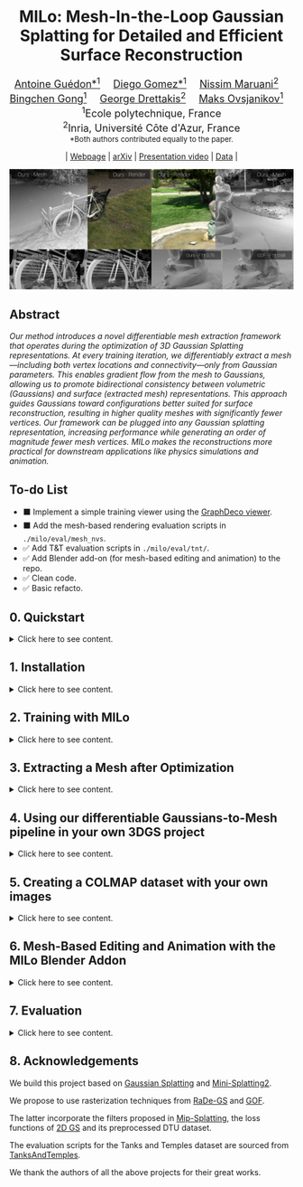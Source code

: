 <div align="center">

<h1>
MILo: Mesh-In-the-Loop Gaussian Splatting for Detailed and Efficient Surface Reconstruction
</h1>

<font size="4">
<a href="https://anttwo.github.io/" style="font-size:100%;">Antoine Guédon*<sup>1</sup></a>&emsp;
<a href="https://www.lix.polytechnique.fr/Labo/Diego.GOMEZ/" style="font-size:100%;">Diego Gomez*<sup>1</sup></a>&emsp;
<a href="https://nissmar.github.io/" style="font-size:100%;">Nissim Maruani<sup>2</sup></a>&emsp;<br>
<a href="https://s2.hk/" style="font-size:100%;">Bingchen Gong<sup>1</sup></a>&emsp;
<a href="https://www-sop.inria.fr/members/George.Drettakis/" style="font-size:100%;">George Drettakis<sup>2</sup></a>&emsp;
<a href="https://www.lix.polytechnique.fr/~maks/" style="font-size:100%;">Maks Ovsjanikov<sup>1</sup></a>&emsp;
</font>
<br>

<font size="4">
<sup>1</sup>Ecole polytechnique, France<br>
<sup>2</sup>Inria, Université Côte d'Azur, France<br>
</font>

<font size="2">
*Both authors contributed equally to the paper.
</font>

| <a href="https://anttwo.github.io/milo">Webpage</a> | <a href="https://arxiv.org/abs/2506.24096">arXiv</a> | <a href="https://www.youtube.com/watch?v=_SGNhhNz0fE">Presentation video</a> | <a href="https://drive.google.com/drive/folders/1Bf7DM2DFtQe4J63bEFLceEycNf4qTcqm?usp=sharing">Data</a> |

![Teaser image](assets/teaser.png)
</div>

## Abstract

_Our method introduces a novel differentiable mesh extraction framework that operates during the optimization of 3D Gaussian Splatting representations. At every training iteration, we differentiably extract a mesh—including both vertex locations and connectivity—only from Gaussian parameters. This enables gradient flow from the mesh to Gaussians, allowing us to promote bidirectional consistency between volumetric (Gaussians) and surface (extracted mesh) representations. This approach guides Gaussians toward configurations better suited for surface reconstruction, resulting in higher quality meshes with significantly fewer vertices. Our framework can be plugged into any Gaussian splatting representation, increasing performance while generating an order of magnitude fewer mesh vertices. MILo makes the reconstructions more practical for downstream applications like physics simulations and animation._

## To-do List

- ⬛ Implement a simple training viewer using the <a href="https://github.com/graphdeco-inria/graphdecoviewer">GraphDeco viewer</a>.
- ⬛ Add the mesh-based rendering evaluation scripts in `./milo/eval/mesh_nvs`.
- ✅ Add T&T evaluation scripts in `./milo/eval/tnt/`.
- ✅ Add Blender add-on (for mesh-based editing and animation) to the repo.
- ✅ Clean code.
- ✅ Basic refacto.

## 0. Quickstart

<details>
<summary>Click here to see content.</summary>

Please start by creating or downloading a COLMAP dataset, such as <a href="https://drive.google.com/drive/folders/1Bf7DM2DFtQe4J63bEFLceEycNf4qTcqm?usp=sharing">our COLMAP run for the Ignatius scene from the Tanks&Temples dataset</a>. You can move the Ignatius directory to `./milo/data`.

After installing MILo as described in the next section, you can reconstruct a surface mesh from images by going to the `./milo/` directory and running the following commands:

```bash
# Training for an outdoor scene
python train.py -s ./data/Ignatius -m ./output/Ignatius --imp_metric outdoor --rasterizer radegs

# Saves mesh as PLY with vertex colors after training
python mesh_extract_sdf.py -s ./data/Ignatius -m ./output/Ignatius --rasterizer radegs
```
Please change `--imp_metric outdoor` to `--imp_metric indoor` if your scene is indoor.

These commands use the lightest version of our approach, resulting in a small number of Gaussians and a light mesh. You can increase the number of Gaussians by adding `--dense_gaussians`, and improve the robustness to exposure variations with `--decoupled_appearance` as follows:

```bash
# Training with dense gaussians and better appearance model
python train.py -s ./data/Ignatius -m ./output/Ignatius --imp_metric outdoor --rasterizer radegs --dense_gaussians --decoupled_appearance

# Saves mesh as PLY with vertex colors after training
python mesh_extract_sdf.py -s ./data/Ignatius -m ./output/Ignatius --rasterizer radegs
```

Please refer to the following sections for additional details on our training and mesh extraction scripts, including:
- How to use other rasterizers
- How to train MILo with high-resolution meshes
- Various mesh extraction methods
- How to easily integrate MILo's differentiable GS-to-mesh pipeline to your own GS project
</details>


## 1. Installation

<details>
<summary>Click here to see content.</summary>

### Clone this repository.
```bash
git clone https://github.com/Anttwo/MILo.git --recursive
```

### Install dependencies.

Please start by creating an environment:
```bash
conda create -n milo python=3.9
conda activate milo
```

Then, specify your own CUDA paths depending on your CUDA version:
```bash
# You can specify your own cuda path (depending on your CUDA version)
export CPATH=/usr/local/cuda-11.8/targets/x86_64-linux/include:$CPATH
export LD_LIBRARY_PATH=/usr/local/cuda-11.8/targets/x86_64-linux/lib:$LD_LIBRARY_PATH
export PATH=/usr/local/cuda-11.8/bin:$PATH
```

Finally, you can run the following script to install all dependencies, including PyTorch and Gaussian Splatting submodules:
```bash
python install.py
```
By default, the environment will be installed for CUDA 11.8. If using CUDA 12.1, you can provide the argument `--cuda_version 12.1` to `install.py`. **Please note that only CUDA 11.8 has been tested.**

If you encounter problems or if the installation script does not work, please follow the detailed installation steps below.

<details>
<summary>Click here for detailed installation instructions</summary>

```bash
# For CUDA 11.8
conda install pytorch==2.3.1 torchvision==0.18.1 torchaudio==2.3.1 pytorch-cuda=11.8 -c pytorch -c nvidia

# For CUDA 12.1 (The code has only been tested on CUDA 11.8)
conda install pytorch==2.3.1 torchvision==0.18.1 torchaudio==2.3.1 pytorch-cuda=12.1 -c pytorch -c nvidia

pip install -r requirements.txt

# Install submodules for Gaussian Splatting, including different rasterizers, aggressive densification, simplification, and utilities
pip install submodules/diff-gaussian-rasterization_ms
pip install submodules/diff-gaussian-rasterization
pip install submodules/diff-gaussian-rasterization_gof
pip install submodules/simple-knn
pip install submodules/fused-ssim

# Delaunay Triangulation from Tetra-Nerf
cd submodules/tetra_triangulation
conda install cmake
conda install conda-forge::gmp
conda install conda-forge::cgal

# You can specify your own cuda path (depending on your CUDA version)
export CPATH=/usr/local/cuda-11.8/targets/x86_64-linux/include:$CPATH
export LD_LIBRARY_PATH=/usr/local/cuda-11.8/targets/x86_64-linux/lib:$LD_LIBRARY_PATH
export PATH=/usr/local/cuda-11.8/bin:$PATH

cmake .
make 
pip install -e .
cd ../../

# Nvdiffrast for efficient mesh rasterization
cd ./submodules/nvdiffrast
pip install .
cd ../../
```

</details>

</details>

## 2. Training with MILo

<details>
<summary>Click here to see content.</summary>

First, go to the MILo folder:
```bash
cd milo
```

Then, to optimize a Gaussian Splatting representation with MILo using a COLMAP dataset, you can run the following command:
```bash
python train.py \
    -s <PATH TO COLMAP DATASET> \
    -m <OUTPUT_DIR> \
    --imp_metric <"indoor" OR "outdoor"> \
    --rasterizer <"radegs" OR "gof">
```
The main arguments are the following:
| Argument | Values | Default | Description |
|----------|--------|---------|-------------|
|  `--imp_metric` | `"indoor"` or `"outdoor"` | Required | Type of scene to optimize. Modifies the importance sampling to better handle indoor or outdoor scenes. |
| `--rasterizer` | `"radegs"` or `"gof"` | `"radegs"` | Rasterization technique used during training. |
| `--dense_gaussians` | flag | disabled | Use more Gaussians during training. When active, only a subset of Gaussians will generate pivots for Delaunay triangulation. When inactive, all Gaussians generate pivots.|

You can use a dense set of Gaussians by adding the argument `--dense_gaussians`:
```bash
python train.py \
    -s <PATH TO COLMAP DATASET> \
    -m <OUTPUT_DIR> \
    --imp_metric <"indoor" OR "outdoor"> \
    --rasterizer <"radegs" OR "gof"> \
    --dense_gaussians \
    --data_device cpu
```

The list of optional arguments is provided below:
| Category | Argument | Values | Default | Description |
|----------|----------|---------|---------|-------------|
| **Performance & Logging** | `--data_device` | `"cpu"` or `"cuda"` | `"cuda"` | Forces data to be loaded on CPU (less GPU memory usage, slightly slower training) |
| | `--log_interval` | integer | - | Log images every N training iterations (e.g., `200`) |
| **Mesh Configuration** | `--mesh_config` | `"default"`, `"highres"`, `"veryhighres"` | `"default"` | Config file for mesh resolution and quality |
| **Evaluation & Appearance** | `--eval` | flag | disabled | Performs the usual train/test split for evaluation |
| | `--decoupled_appearance` | flag | disabled | Better handling of exposure variations |
| **Depth-Order Regularization** | `--depth_order` | flag | disabled | Enable depth-order regularization with DepthAnythingV2 |
| | `--depth_order_config` | `"default"` or `"strong"` | `"default"` | Strength of depth regularization |

You can change the config file used during training (useful for ablation runs) by 
specifying `--mesh_config <CONFIG_NAME>`. The different config files are the following:

- **Default config**: The default config file name is `default`. This config results in 
lighter representations and lower resolution meshes, containing around 2M Delaunay vertices 
for the base setting and 5M Delaunay vertices for the `--dense_gaussians` setting.
- **High Res config**: You can use `--mesh_config highres --dense_gaussians` for higher 
resolution meshes. We recommend using this config with `--dense_gaussians`. This config 
results in higher resolution representations, containing up to 9M Delaunay vertices.
- **Very High Res config**: You can use `--mesh_config veryhighres --dense_gaussians` for 
even higher resolution meshes. We recommend using this config with `--dense_gaussians`. This 
config results in even higher resolution representations, containing up to 14M Delaunay 
vertices. This configuration requires more memory for training.

Please refer to the <a href="https://depth-anything-v2.github.io/">DepthAnythingV2</a> repo to download the `vitl` checkpoint required for Depth-Order regularization. Then, move the checkpoint file to `./submodules/Depth-Anything-V2/checkpoints/`.

### Example Commands

Basic training for indoor scenes with logging:
```bash
python train.py -s <PATH TO COLMAP DATASET> -m <OUTPUT_DIR> --imp_metric indoor --rasterizer radegs --log_interval 200
```

Dense Gaussians with high resolution in outdoor scenes:
```bash
python train.py -s <PATH TO COLMAP DATASET> -m <OUTPUT_DIR> --imp_metric outdoor --rasterizer radegs --dense_gaussians --mesh_config highres --data_device cpu
```

Full featured training with very high resolution:
```bash
python train.py -s <PATH TO COLMAP DATASET> -m <OUTPUT_DIR> --imp_metric indoor --rasterizer radegs --dense_gaussians --mesh_config veryhighres --decoupled_appearance --log_interval 200 --data_device cpu
```

Training with depth-order regularization:
```bash
python train.py -s <PATH TO COLMAP DATASET> -m <OUTPUT_DIR> --imp_metric indoor --rasterizer radegs --depth_order --depth_order_config strong --log_interval 200 --data_device cpu
```

</details>

## 3. Extracting a Mesh after Optimization

<details>
<summary>Click here to see content.</summary>

First go to `./milo/`.

### 3.1. Use learned SDF values

You can then use the following command:
```bash
python mesh_extract_sdf.py \
    -s <PATH TO COLMAP DATASET> \
    -m <MODEL DIR> \
    --rasterizer <"radegs" OR "gof">
```
This script will further refine the SDF values for a short period of time (1000 iterations by default) with frozen Gaussians, then save the mesh as a PLY file with vertex colors. The mesh will be located at `<MODEL_DIR>/mesh_learnable_sdf.ply`.

**WARNING:** Make sure you use the same mesh config file as the one used during training. You can change the config file by specifying `--config <CONFIG_NAME>`. The default config file name is `default`, but you can switch to `highres` or `veryhighres`.

You can use the usual train/test split by adding the argument `--eval`. 

### 3.2. Use Integrated Opacity Field or scalable TSDF

To extract a mesh using the integrated opacity field as defined by the Gaussians in GOF and RaDe-GS, you can run the following command:
```bash
python mesh_extract_integration.py \
    -s <PATH TO COLMAP DATASET> \
    -m <MODEL DIR>
```
You can use the argument `--rasterizer <radegs OR gof>` to change the rasterization technique for computing the opacity field. Default is `gof`. We recommend using GOF in this context (even if RaDe-GS was used during training), as the opacity computation from GOF is more precise and will produce less surface erosion.

You can also use the argument `--sdf_mode <"integration" OR "depth_fusion">` to modify the SDF computation strategy. Default mode is `integration`, which uses the integrated opacity field. Please note that `depth_fusion` is not traditional TSDF performed on a regular grid, but our more efficient depth fusion strategy relying on the same Gaussian pivots as the ones used for `integration`.

If using `integration`, you can modify the isosurface value with the argument `--isosurface_value <value>`. The default value is 0.5.
```bash
python mesh_extract_integration.py \
    -s <PATH TO COLMAP DATASET> \
    -m <MODEL DIR> \
    --rasterizer gof \
    --sdf_mode integration \
    --isosurface_value 0.5
```

If using `depth_fusion`, you can modify the truncation margin with the argument `--trunc_margin <value>`. If not provided, the value is automatically computed depending on the scale of the scene. We recommend not changing this value.
```bash
python mesh_extract_integration.py \
    -s <PATH TO COLMAP DATASET> \
    -m <MODEL DIR> \
    --rasterizer gof \
    --sdf_mode depth_fusion \
    --trunc_margin 0.005
```

The mesh will be saved at either `<MODEL_DIR>/mesh_integration_sdf.ply` or `<MODEL_DIR>/mesh_depth_fusion_sdf.ply` depending on the SDF computation method.

</details>

## 4. Using our differentiable Gaussians-to-Mesh pipeline in your own 3DGS project

<details>
<summary>Click here to see content.</summary>
<br>

In `milo.functional`, we provide straightforward functions to leverage our differentiable *Gaussians-to-Mesh pipeline* in your own 3DGS projects.

These functions only require Gaussian parameters as inputs (`means`, `scales`, `rotations`, `opacities`) and can extract a mesh from these parameters in a differentiable manner, allowing for **performing differentiable operations on the surface mesh and backpropating gradients directly to the Gaussians**.

We only assume that your own `Camera` class has the same structure as the class from the original [3DGS](https://github.com/graphdeco-inria/gaussian-splatting) implementation.

Specifically, we propose the following functions:
- `sample_gaussians_on_surface`: This function samples Gaussians that are the most likely to be located on the surface of the scene. For more efficiency, we propose using only these Gaussians for generating pivots and applying Delaunay triangulation.
- `extract_gaussian_pivots`: This differentiable function builds pivots from the parameters of the sampled Gaussians. In practice, there is no need to explicitely call this function, as our other functions can recompute pivots on the fly. However, you might want to perform special treatment on the pivots.
- `compute_initial_sdf_values`: This function estimates initial truncated SDF values for any set of Gaussian pivots by performing depth-fusion over the provided viewpoints. You can directly provide the gaussian parameters to this function, in which case pivots will be computed on the fly. In the paper, we propose to learn optimal SDF values by maximizing the consistency between volumetric GS renderings and surface mesh renderings; We use this function to initialize the SDF values.
- `compute_delaunay_triangulation`: This function computes the Delaunay triangulation for a set of sampled Gaussians pivots. You can provide either pivots as inputs, or directly the parameters of the Gaussians (means, scales, rotations...), in which case the pivots will be recomputed on the fly. This function should not be applied at every training iteration as it is very slow, and the Delaunay graph does not change that much during training.
- `extract_mesh`: This differentiable function extracts the mesh from the Gaussian parameters, given a Delaunay triangulation and SDF values for the Gaussian pivots.

We also propose additional functions such as `frustum_cull_mesh` which culls mesh vertices based on the view frustum of an input camera.

We provide an example of how to use these functions below, using our codebase or any codebase following the same template as the original [3DGS](https://github.com/graphdeco-inria/gaussian-splatting) implementation.

```python
from functional import (
    sample_gaussians_on_surface,
    extract_gaussian_pivots,
    compute_initial_sdf_values,
    compute_delaunay_triangulation,
    extract_mesh,
    frustum_cull_mesh,
)

# Load or initialize a 3DGS-like model and training cameras
gaussians = ...
train_cameras = ...

# Define a simple wrapper for your Gaussian Splatting rendering function, 
# following this template. It will be used only for initializing SDF values.
# The wrapper should accept just a camera as input, and return a dictionary 
# with "render" and "depth" keys.
from gaussian_renderer.radegs import render_radegs
pipe = ...
background = torch.tensor([0., 0., 0.], device="cuda")
def render_func(view):
    render_pkg = render_radegs(
        viewpoint_camera=view, 
        pc=gaussians, 
        pipe=pipe, 
        bg_color=background, 
        kernel_size=0.0, 
        scaling_modifier = 1.0, 
        require_coord=False, 
        require_depth=True
    )
    return {
        "render": render_pkg["render"],
        "depth": render_pkg["median_depth"],
    }

# Only the parameters of the Gaussians are needed for extracting the mesh.
means = gaussians.get_xyz
scales = gaussians.get_scaling
rotations = gaussians.get_rotation
opacities = gaussians.get_opacity

# Sample Gaussians on the surface.
# Should be performed only once, or just once in a while.
# In this example, we sample at most 600_000 Gaussians.
surface_gaussians_idx = sample_gaussians_on_surface(
    views=train_cameras,
    means=means,
    scales=scales,
    rotations=rotations,
    opacities=opacities,
    n_max_samples=600_000,
    scene_type='indoor',
)

# Compute initial SDF values for pivots. Should be performed only once.
# In the paper, we propose to learn optimal SDF values by maximizing the 
# consistency between volumetric renderings and surface mesh renderings.
initial_pivots_sdf = compute_initial_sdf_values(
    views=train_cameras,
    render_func=render_func,
    means=means,
    scales=scales,
    rotations=rotations,
    gaussian_idx=surface_gaussians_idx,
)

# Compute Delaunay Triangulation.
# Can be performed once in a while.
delaunay_tets = compute_delaunay_triangulation(
    means=means,
    scales=scales,
    rotations=rotations,
    gaussian_idx=surface_gaussians_idx,
)

# Differentiably extract a mesh from Gaussian parameters, including initial 
# or updated SDF values for the Gaussian pivots.
# This function is differentiable with respect to the parameters of the Gaussians, 
# as well as the SDF values. Can be performed at every training iteration.
mesh = extract_mesh(
    delaunay_tets=delaunay_tets,
    pivots_sdf=initial_pivots_sdf,
    means=means,
    scales=scales,
    rotations=rotations,
    gaussian_idx=surface_gaussians_idx,
)

# You can now apply any differentiable operation on the extracted mesh, 
# and backpropagate gradients back to the Gaussians!
# In the paper, we propose to use differentiable mesh rendering.
from scene.mesh import MeshRasterizer, MeshRenderer
renderer = MeshRenderer(MeshRasterizer(cameras=train_cameras))

# We cull the mesh based on the view frustum for more efficiency
i_view = np.random.randint(0, len(train_cameras))
mesh_render_pkg = renderer(
    frustum_cull_mesh(mesh, train_cameras[i_view]), 
    cam_idx=i_view, 
    return_depth=True, return_normals=True
)
mesh_depth = mesh_render_pkg["depth"]
mesh_normals = mesh_render_pkg["normals"]
```

</details>

## 5. Creating a COLMAP dataset with your own images

<details>
<summary><span>Click here to see content.</span></summary>
<br>

### 5.1. Estimate camera poses with COLMAP

Please first install a recent version of COLMAP (ideally CUDA-powered) and make sure to put the images you want to use in a directory `<location>/input`. Then, run the script `milo/convert.py` from the original Gaussian splatting implementation to compute the camera poses for the images using COLMAP. Please refer to the original <a href="https://github.com/graphdeco-inria/gaussian-splatting">3D Gaussian Splatting repository</a> for more details.

```shell
python milo/convert.py -s <location>
```

Sometimes COLMAP fails to reconstruct all images into the same model and hence produces multiple sub-models. The smaller sub-models generally contain only a few images. However, by default, the script `convert.py` will apply Image Undistortion only on the first sub-model, which may contain only a few images.

If this is the case, a simple solution is to keep only the largest sub-model and discard the others. To do this, open the source directory containing your input images, then open the sub-directory `<Source_directory>/distorted/sparse/`. You should see several sub-directories named `0/`, `1/`, etc., each containing a sub-model. Remove all sub-directories except the one containing the largest files, and rename it to `0/`. Then, run the script `convert.py` one more time but skip the matching process:

```shell
python milo/convert.py -s <location> --skip_matching
```

_Note: If the sub-models have common registered images, they could be merged into a single model as post-processing step using COLMAP; However, merging sub-models requires to run another global bundle adjustment after the merge, which can be time consuming._

### 5.2. Estimate camera poses with VGGT

Coming soon.

</details>


## 6. Mesh-Based Editing and Animation with the MILo Blender Addon

<details>
<summary>Click here to see content.</summary>
<br>

While MILo provides a differentiable solution for extracting meshes from 3DGS representations, it also implicitly encourages Gaussians to align with the surface of the mesh. As a result, any modification made to the mesh can be easily propagated to the Gaussians, making the reconstructed mesh an excellent proxy for editing and animating the 3DGS representation.

Similarly to previous works <a href="https://anttwo.github.io/sugar/">SuGaR</a> and <a href="https://anttwo.github.io/frosting/">Gaussian Frosting</a>, we provide a Blender addon allowing to combine, edit and animate 3DGS representations just by manipulating meshes reconstructed with MILo in Blender.

### 6.1. Installing the addon

1. Please start by installing `torch_geometric` and `torch_cluster` in your `milo` conda environment:
```shell
pip install torch_geometric
pip install torch_cluster
```

2. Then, install <a href="https://www.blender.org/download/">Blender</a> (version 4.0.2 is recommended but not mandatory).

3. Open Blender, and go to `Edit` > `Preferences` > `Add-ons` > `Install`, and select the file `milo_addon.py` located in `./milo/blender/`.<br>

You have now installed the MILo addon for Blender!

### 6.2. Usage

This Blender addon is almost identical as the <a href="https://github.com/Anttwo/sugar_frosting_blender_addon">SuGaR x Frosting Blender addon</a>. You can refer to this previous repo for more details and illustrations. To combine, edit or animate scene with the addon, please follow the steps below:

1. Please start by training Gaussians with MILo and extracting a mesh, as described in the Quickstart section.

2. Open a new scene in Blender, and go to the `Render` tab in the Properties. You should see a panel named `Add MILo mesh`. The panel is not necessary at the top of the tab, so you may need to scroll down to find it.

3. **(a) Select a mesh.** Enter the path to the final mesh extracted with MILo in the `Path to mesh PLY` field. You can also click on the folder icon to select the file. The mesh should be located at `<path to model directory>/mesh_learnable_sdf.ply`.<br><br>
**(b) Select a checkpoint.** Similarly, enter the path to the final checkpoint of the optimization in the `Path to 3DGS PLY` field. You can also click on the folder icon to select the file. The checkpoint should be located at `<path to model directory>/point_cloud/iteration_18000/point_cloud.ply`.<br><br>
**(c) Load the mesh.** Finally, click on `Add mesh` to load the mesh in Blender. Feel free to rotate the mesh and change the shading mode to better visualize the mesh and its colors. 

4. **Now, feel free to edit your mesh using Blender!** 
<br>You can segment it into different pieces, sculpt it, rig it, animate it using a parent armature, *etc*. You can also add other MILo meshes to the scene, and combine elements from different scenes. <br>
Feel free to set a camera in the scene and prepare an animation: You can animate the camera, the mesh, *etc*.<br>
Please avoid using `Apply Location`, `Apply Rotation`, or `Apply Scale` on the edited mesh, as we are still unsure how it will affect the correspondence between the mesh and the optimized checkpoint.

5. Once you're done with your editing, you can prepare a rendering package ready to be rendered with Gaussians. To do so, go to the `Render` tab in the Properties again, and select the `./milo/` directory in the `Path to MILo directory` field.<br> 
Finally, click on `Render Image` or `Render Animation` to save a rendering package for the scene. <br><br>
`Render Image` will render a single image of the scene, with the current camera position and mesh editions/poses.<br><br>
`Render Animation` will render a full animation of the scene, from the first frame to the last frame you set in the Blender Timeline.
<br><br>
The package should be saved as a `JSON` file and located in `./milo/blender/packages/`.

7. Finally, you can render the package with Gaussian Splatting. You just need to go to `./milo/` and run the following command:
```shell
python render_blender_scene.py \
    -p <path to the package json file> \
    --rasterizer <"radegs" or "gof">.
```

By default, renderings are saved in `./milo/blender/renders/<name of the scene>/`. However, you can change the output directory by adding `-o <path to output directory>`.

Please check the documentation of the `render_blender_scene.py` scripts for more information on the additional arguments.
If you get artifacts in the rendering, you can try to play with the various following hyperparameters: `binding_mode`, `filter_big_gaussians_with_th`, `clamp_big_gaussians_with_th`, and `filter_distant_gaussians_with_th`.

</details>

## 7. Evaluation

<details>
<summary>Click here to see content.</summary>
<br>

For evaluation, please start by downloading [our COLMAP runs for the Tanks and Temples dataset](https://drive.google.com/drive/folders/1Bf7DM2DFtQe4J63bEFLceEycNf4qTcqm?usp=sharing), and make sure to move all COLMAP scene directories (Barn, Caterpillar, _etc._) inside the same directory. 

Then, please download ground truth point cloud, camera poses, alignments and cropfiles from [Tanks and Temples dataset](https://www.tanksandtemples.org/download/). The ground truth dataset should be organized as:
```
GT_TNT_dataset
│
└─── Barn
│   │
|   └─── Barn.json
│   │
|   └─── Barn.ply
│   │
|   └─── Barn_COLMAP_SfM.log
│   │
|   └─── Barn_trans.txt
│ 
└─── Caterpillar
│   │
......
```

We follow the exact same pipeline as GOF and RaDe-GS for evaluating MILo on T&T. Please go to `./milo/` and run the following script to run the full training and evaluation pipeline on all scenes:

```bash
python scripts/evaluate_tnt.py \
    --data_dir <path to directory containing TNT COLMAP datasets> \
    --gt_dir <path to the GT TNT directory> \
    --output_dir <path to output directory> \
    --rasterizer <"radegs" or "gof"> \
    --mesh_config <"default" or "highres" or "veryhighres">
```
You can add `--dense_gaussians` for using more Gaussians during training. Please note that `--dense_gaussians` will be automatically set to `True` if using `--mesh_config highres` or `--mesh_config veryhighres`.

For evaluating only a single scene, you can run the following commands:

```bash
# Training (you can add --dense_gaussians for higher performance)
python train.py \
    -s <path to preprocessed TNT dataset> \
    -m <output folder> \
    --imp_metric <"indoor" or "outdoor"> \
    --rasterizer <"radegs" or "gof"> \
    --mesh_config <"default" or "highres" or "veryhighres"> \
    --eval \
    --decoupled_appearance \
    --data_device cpu

# Mesh extraction
python mesh_extract_sdf.py \
    -s <path to preprocessed TNT dataset> \
    -m <output folder> \
    --rasterizer <"radegs" or "gof"> \
    --config <"default" or "highres" or "veryhighres"> \
    --eval \
    --data_device cpu

# Evaluation
python eval/tnt/run.py \
    --dataset-dir <path to GT TNT dataset> \
    --traj-path <path to preprocessed TNT COLMAP_SfM.log file> \
    --ply-path <output folder>/recon.ply
```

### Novel View Synthesis
After training MILo on a scene with test/train split by using the argument `--eval`, you can evaluate the performance of the Novel View Synthesis by running the scripts below:

```bash
python render.py \
    -m <path to pre-trained model> \
    -s <path to dataset> \
    -- rasterizer <"radegs" or "gof">

python metrics.py -m <path to trained model> # Compute error metrics on renderings
```

</details>

## 8. Acknowledgements

We build this project based on [Gaussian Splatting](https://github.com/graphdeco-inria/gaussian-splatting) and [Mini-Splatting2](https://github.com/fatPeter/mini-splatting2).

We propose to use rasterization techniques from [RaDe-GS](https://baowenz.github.io/radegs/) and [GOF](https://github.com/autonomousvision/gaussian-opacity-fields/tree/main).

The latter incorporate the filters proposed in [Mip-Splatting](https://github.com/autonomousvision/mip-splatting), the loss functions of [2D GS](https://github.com/hbb1/2d-gaussian-splatting) and its preprocessed DTU dataset.

The evaluation scripts for the Tanks and Temples dataset are sourced from [TanksAndTemples](https://github.com/isl-org/TanksAndTemples/tree/master/python_toolbox/evaluation).

We thank the authors of all the above projects for their great works.
